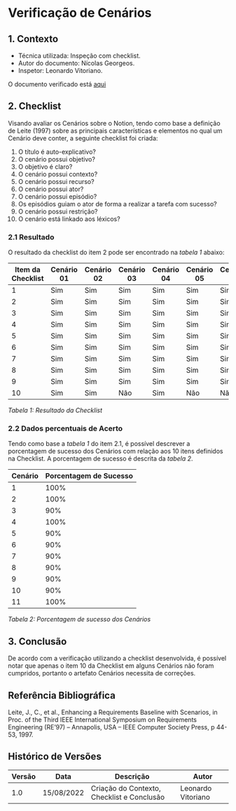 # Verificação de Cenários

## 1. Contexto 


- Técnica utilizada: Inspeção com checklist.
- Autor do documento: Nícolas Georgeos.
- Inspetor: Leonardo Vitoriano.

O documento verificado está <a href="https://requisitos-de-software.github.io/2022.1-Notion/#/modelagem/cenarios">aqui</a>


## 2. Checklist

Visando avaliar os Cenários sobre o Notion, tendo como base a definição de Leite (1997) sobre as principais características e elementos no qual um Cenário deve conter, a seguinte checklist foi criada:

1. O título é auto-explicativo?
2. O cenário possui objetivo?
3. O objetivo é claro?
4. O cenário possui contexto?
5. O cenário possui recurso?
6. O cenário possui ator?
7. O cenário possui episódio?
8. Os episódios guiam o ator de forma a realizar a tarefa com sucesso?
9. O cenário possui restrição?
10. O cenário está linkado aos léxicos?

### 2.1 Resultado 

O resultado da checklist do item 2 pode ser encontrado na *tabela 1* abaixo: 

| Item da Checklist | Cenário 01 | Cenário 02 | Cenário 03 |  Cenário 04 | Cenário 05 | Cenário 06| Cenário 07| Cenário 08 | Cenário 09 | Cenário 10 | Cenário 11 | 
| - | --- | --- | --- | --- | --- |  --- |  --- |  --- |  --- |  --- | --- |   
| 1 | Sim | Sim | Sim | Sim | Sim |  Sim |  Sim |  Sim |  Sim |  Sim | Sim |  
| 2 | Sim | Sim | Sim | Sim | Sim |  Sim |  Sim |  Sim |  Sim |  Sim | Sim |  
| 3 | Sim | Sim | Sim | Sim | Sim |  Sim |  Sim |  Sim |  Sim |  Sim | Sim |  
| 4 | Sim | Sim | Sim | Sim | Sim |  Sim |  Sim |  Sim |  Sim |  Sim | Sim |  
| 5 | Sim | Sim | Sim | Sim | Sim |  Sim |  Sim |  Sim |  Sim |  Sim | Sim |  
| 6 | Sim | Sim | Sim | Sim | Sim |  Sim |  Sim |  Sim |  Sim |  Sim | Sim |  
| 7 | Sim | Sim | Sim | Sim | Sim |  Sim |  Sim |  Sim |  Sim |  Sim | Sim |  
| 8 | Sim | Sim | Sim | Sim | Sim |  Sim |  Sim |  Sim |  Sim |  Sim | Sim |  
| 9 | Sim | Sim | Sim | Sim | Sim |  Sim |  Sim |  Sim |  Sim |  Sim | Sim |  
| 10| Sim | Sim | Não | Sim | Não |  Não |  Não |  Não |  Não |  Não | Sim | 

*Tabela 1: Resultado da Checklist*

### 2.2 Dados percentuais de Acerto

Tendo como base a *tabela 1* do item 2.1, é possível descrever a porcentagem de sucesso dos Cenários com relação aos 10 itens definidos na Checklist. A porcentagem de sucesso é descrita da *tabela 2*.

| Cenário | Porcentagem de Sucesso | 
| - | --- | 
| 1 | 100% |  
| 2 | 100% |  
| 3 | 90%  |  
| 4 | 100% |  
| 5 | 90%  |  
| 6 | 90%  |  
| 7 | 90%  |  
| 8 | 90%  |  
| 9 | 90%  |  
| 10| 90%  | 
| 11| 100% |

*Tabela 2: Porcentagem de sucesso dos Cenários*

## 3. Conclusão

De acordo com a verificação utilizando a checklist desenvolvida, é possível notar que apenas o item 10 da Checklist em alguns Cenários não foram cumpridos, portanto o artefato Cenários necessita de correções.

## Referência Bibliográfica

Leite, J., C., et al., Enhancing a Requirements Baseline with Scenarios, in Proc. of the Third IEEE International Symposium on Requirements Engineering (RE’97) – Annapolis, USA – IEEE Computer Society Press, p 44-53, 1997.

## Histórico de Versões
| Versão | Data       | Descrição                            | Autor             |
|--------|------------|--------------------------------------|-------------------|
| 1.0    | 15/08/2022 | Criação do Contexto, Checklist e Conclusão| Leonardo Vitoriano|